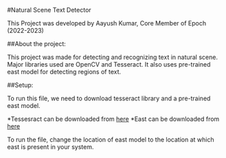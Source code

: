 #Natural Scene Text Detector

This Project was developed by Aayush Kumar, Core Member of Epoch (2022-2023)

##About the project:

This project was made for detecting and recognizing text in natural scene. Major libraries used are OpenCV and Tesseract. It also uses pre-trained east model for detecting regions of text.

##Setup:

To run this file, we need to download tesseract library and a pre-trained east model.

*Tessesract can be downloaded from [here](https://tesseract-ocr.github.io/tessdoc/Downloads.html)
*East can be downloaded from [here](https://www.kaggle.com/datasets/yelmurat/frozen-east-text-detection)

To run the file, change the location of east model to the location at which east is present in your system.
